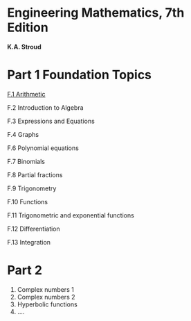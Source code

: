 # Engineering Mathematics, 7th Edition
**K.A. Stroud**


# **Part 1 Foundation Topics**
[F.1 Arithmetic](part1/f1_arithmetic.md)

F.2 Introduction to Algebra

F.3 Expressions and Equations

F.4 Graphs

F.6 Polynomial equations

F.7 Binomials

F.8 Partial fractions

F.9 Trigonometry

F.10 Functions

F.11 Trigonometric and exponential functions

F.12 Differentiation

F.13 Integration

# **Part 2**
1. Complex numbers 1
2. Complex numbers 2
3. Hyperbolic functions
4. ....

